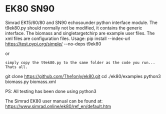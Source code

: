 # EK80 SN90
Simrad EK15/60/80 and SN90 echosounder python interface module. The t9ek80.py should normally not be modified, 
it contains the generic interface. The biomass and singletargetchirp are example user files. The xml files are 
configuration files. Usage:
    pip install --index-url https://test.pypi.org/simple/ --no-deps t9ek80
 
 or
    
    simply copy the t9ek80.py to the same folder as the code you run... Thats all.
  
  
 git clone https://github.com/The1only/ek80.git
 cd ./ek80/examples
 python3 biomass.py biomass.xml 

PS: All testing has been done using python3 

The Simrad EK80 user manual can be found at: https://www.simrad.online/ek80/ref_en/default.htm
